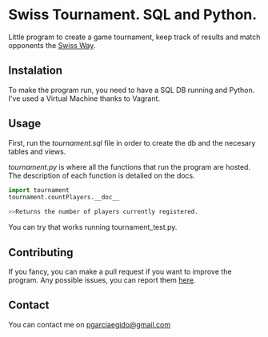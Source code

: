 # Swiss Tournament. SQL and Python.

Little program to create a game tournament, keep track of results and match opponents the [Swiss Way](https://en.wikipedia.org/wiki/Swiss-system_tournament).

## Instalation
To make the program run, you need to have a SQL DB running and Python. I've used a Virtual Machine thanks to Vagrant.

## Usage
First, run the _tournament.sql_ file in order to create the db and the necesary tables and views.

_tournament.py_ is where all the functions that run the program are hosted. The description of each function is detailed on the docs.

```Python
import tournament
tournament.countPlayers.__doc__

>>Returns the number of players currently registered.
```

You can try that works running tournament_test.py.

## Contributing
If you fancy, you can make a pull request if you want to improve the program. Any possible issues, you can report them [here](https://github.com/pgarciaegido/tournament_python_db/issues).

## Contact
You can contact me on pgarciaegido@gmail.com
